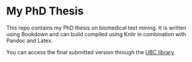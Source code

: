 # My PhD Thesis

This repo contains my PhD thesis on biomedical text mining. It is written using Bookdown and can build compiled using Knitr in combination with Pandoc and Latex.

You can access the final submitted version through the [UBC library](https://dx.doi.org/10.14288/1.0372325).
